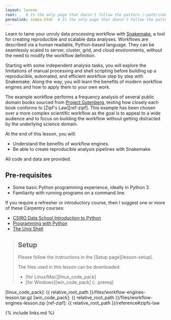 ```yaml
---
layout: lesson
root: .  # Is the only page that doesn't follow the pattern /:path/index.html
permalink: index.html  # Is the only page that doesn't follow the pattern /:path/index.html
---
```


Learn to tame your unruly data processing workflow with
[Snakemake](https://snakemake.readthedocs.io/en/stable/), a tool for creating
reproducible and scalable data analyses. Workflows are described via a human
readable, Python-based language. They can be seamlessly scaled to server,
cluster, grid, and cloud environments, without the need to modify the
workflow definition.

Starting with some independent analysis tasks, you will explore the
limitations of manual processing and shell scripting before building up a
reproducible, automated, and efficient workflow step by step with Snakemake.
Along the way, you will learn the benefits of modern workflow engines and how
to apply them to your own work.

The example workflow performs a frequency analysis of several public domain
books sourced from [Project Gutenberg](https://www.gutenberg.org/), testing
how closely each book conforms to [Zipf's Law][ref-zipf]. This example has been
chosen over a more complex scientific workflow as the goal is to appeal to a
wide audience and to focus on building the workflow without getting
distracted by the underlying science domain.

At the end of this lesson, you will:

* Understand the benefits of workflow engines.
* Be able to create reproducible analysis pipelines with Snakemake.

All code and data are provided.

## Pre-requisites

* Some basic Python programming experience, ideally in Python 3.
* Familiarity with running programs on a command line.

If you require a refresher or introductory course, then I suggest one or more of these Carpentry courses:

* [CSIRO Data School Introduction to Python](https://csiro-data-school.github.io/python/)
* [Programming with Python](http://swcarpentry.github.io/python-novice-inflammation/)
* [The Unix Shell](https://swcarpentry.github.io/shell-novice/)

> ## Setup
>
> Please follow the instructions in the [Setup page][lesson-setup].
>
> The files used in this lesson can be downloaded:
>
> * [for Linux/Mac][linux_code_pack]
> * [for Windows][win_code_pack]
{: .prereq}

[linux_code_pack]: {{ relative_root_path }}/files/workflow-engines-lesson.tar.gz
[win_code_pack]: {{ relative_root_path }}/files/workflow-engines-lesson.zip
[ref-zipf]: {{ relative_root_path }}/reference#zipfs-law

{% include links.md %}
